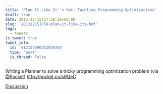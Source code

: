 ```yaml
---
title: 'Plan It Like It''s Hot: Tackling Programming Optimizations'
draft: true
date: 2013-12-15T17:50:26+00:00
slug: '201312151750-plan-it-like-its-hot'
tags:
  - tweets
is_tweet: true
tweet_info:
  id: '412157696352059393'
  type: 'post'
  is_thread: False
---
```




Writing a Planner to solve a tricky programming optimization problem (via [@Pocket](https://x.com/Pocket)) <http://pocket.co/sRQeC>

[Discussion](https://x.com/sytelus/status/412157696352059393)
